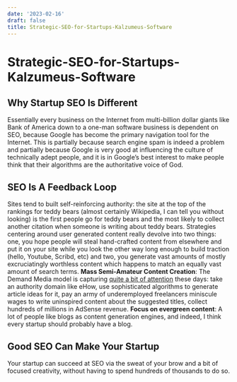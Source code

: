 ```yaml
---
date: '2023-02-16'
draft: false
title: Strategic-SEO-for-Startups-Kalzumeus-Software
---
```


# Strategic-SEO-for-Startups-Kalzumeus-Software

## Why Startup SEO Is Different
Essentially every business on the Internet from multi-billion dollar giants like Bank of America down to a one-man software business is dependent on SEO, because Google has become the primary navigation tool for the Internet.
This is partially because search engine spam is indeed a problem and partially because Google is very good at influencing the culture of technically adept people, and it is in Google’s best interest to make people think that their algorithms are the authoritative voice of God.
## SEO Is A Feedback Loop
Sites tend to built self-reinforcing authority: the site at the top of the rankings for teddy bears (almost certainly Wikipedia, I can tell you without looking) is the first people go for teddy bears and the most likely to collect another citation when someone is writing about teddy bears.
Strategies centering around user generated content really devolve into two things: one, you hope people will steal hand-crafted content from elsewhere and put it on your site while you look the other way long enough to build traction (hello, Youtube, Scribd, etc) and two, you generate vast amounts of mostly excruciatingly worthless content which happens to match an equally vast amount of search terms.
**Mass Semi-Amateur Content Creation**: The Demand Media model is capturing [quite a bit of attention](http://www.wired.com/magazine/2009/10/ff_demandmedia/) these days: take an authority domain like eHow, use sophisticated algorithms to generate article ideas for it, pay an army of underemployed freelancers miniscule wages to write uninspired content about the suggested titles, collect hundreds of millions in AdSense revenue.
**Focus on evergreen content**: A lot of people like blogs as content generation engines, and indeed, I think every startup should probably have a blog.
## Good SEO Can Make Your Startup
Your startup can succeed at SEO via the sweat of your brow and a bit of focused creativity, without having to spend hundreds of thousands to do so.
